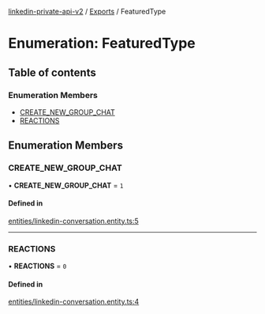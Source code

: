[linkedin-private-api-v2](../README.md) / [Exports](../modules.md) / FeaturedType

# Enumeration: FeaturedType

## Table of contents

### Enumeration Members

- [CREATE\_NEW\_GROUP\_CHAT](FeaturedType.md#create_new_group_chat)
- [REACTIONS](FeaturedType.md#reactions)

## Enumeration Members

### CREATE\_NEW\_GROUP\_CHAT

• **CREATE\_NEW\_GROUP\_CHAT** = ``1``

#### Defined in

[entities/linkedin-conversation.entity.ts:5](https://github.com/akash-gupt/linkedin-private-api/blob/db337d2/src/entities/linkedin-conversation.entity.ts#L5)

___

### REACTIONS

• **REACTIONS** = ``0``

#### Defined in

[entities/linkedin-conversation.entity.ts:4](https://github.com/akash-gupt/linkedin-private-api/blob/db337d2/src/entities/linkedin-conversation.entity.ts#L4)
